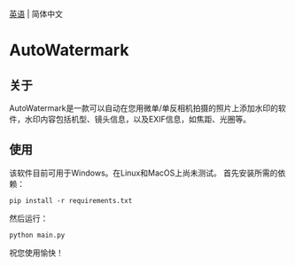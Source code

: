 [英语](./README.md) | 简体中文
# AutoWatermark
## 关于
AutoWatermark是一款可以自动在您用微单/单反相机拍摄的照片上添加水印的软件，水印内容包括机型、镜头信息，以及EXIF信息，如焦距、光圈等。

## 使用
该软件目前可用于Windows。在Linux和MacOS上尚未测试。
 首先安装所需的依赖：
```
pip install -r requirements.txt
```
然后运行：
```
python main.py
```
祝您使用愉快！
